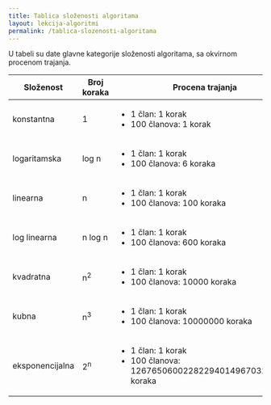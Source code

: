 ```yaml
---
title: Tablica složenosti algoritama
layout: lekcija-algoritmi
permalink: /tablica-slozenosti-algoritama
---
```


U tabeli su date glavne kategorije složenosti algoritama, sa okvirnom procenom trajanja.

<table class="full">
  <thead>
    <tr>
      <th>Složenost</th>
      <th>Broj koraka</th>
      <th>Procena trajanja</th>
    </tr>
  </thead>
  <tbody>
    <tr>
      <td>konstantna</td>
      <td>1</td>
      <td>
        <ul>
          <li>1 član: 1 korak</li>
          <li>100 članova: 1 korak</li>
        </ul>
      </td>
    </tr>
    <tr>
      <td>logaritamska</td>
      <td>log n</td>
      <td>
        <ul>
          <li>1 član: 1 korak</li>
          <li>100 članova: 6 koraka</li>
        </ul>
      </td>
    </tr>
    <tr>
      <td>linearna</td>
      <td>n</td>
      <td>
        <ul>
          <li>1 član: 1 korak</li>
          <li>100 članova: 100 koraka</li>
        </ul>
      </td>
    </tr>
    <tr>
      <td>log linearna</td>
      <td>n log n</td>
      <td>
        <ul>
          <li>1 član: 1 korak</li>
          <li>100 članova: 600 koraka</li>
        </ul>
      </td>
    </tr>
    <tr>
      <td>kvadratna</td>
      <td>n<sup>2</sup></td>
      <td>
        <ul>
          <li>1 član: 1 korak</li>
          <li>100 članova: 10000 koraka</li>
        </ul>
      </td>
    </tr>
    <tr>
      <td>kubna</td>
      <td>n<sup>3</sup></td>
      <td>
        <ul>
          <li>1 član: 1 korak</li>
          <li>100 članova: 10000000 koraka</li>
        </ul>
      </td>
    </tr>
    <tr>
      <td>eksponencijalna</td>
      <td>2<sup>n</sup></td>
      <td>
        <ul>
          <li>1 član: 1 korak</li>
          <li>100 članova: 1267650600228229401496703205376 koraka</li>
        </ul>
      </td>
    </tr>
  </tbody>
</table>
